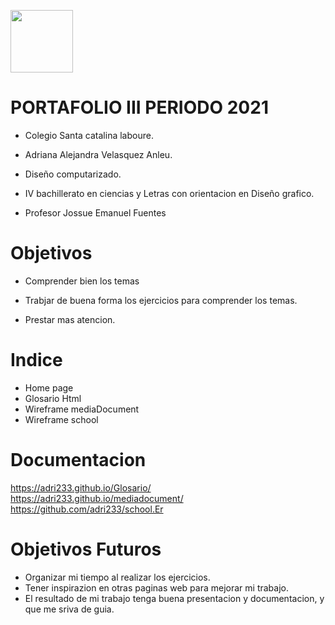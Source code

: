 <Img width= "100px"
src="https://jefuentes80.github.io/starup_scl/img/logo_SCL%20(3).png">
# PORTAFOLIO III PERIODO 2021

- Colegio Santa catalina laboure.

- Adriana Alejandra Velasquez Anleu.

- Diseño computarizado.

- IV bachillerato en ciencias y Letras con orientacion en Diseño grafico.
 
- Profesor Jossue Emanuel Fuentes

# Objetivos
- Comprender bien los temas 

- Trabjar de buena forma los ejercicios para comprender los temas.

- Prestar  mas atencion.

# Indice
* Home page
* Glosario Html
* Wireframe mediaDocument
* Wireframe school

# Documentacion 
 https://adri233.github.io/Glosario/
 https://adri233.github.io/mediadocument/
 https://github.com/adri233/school.Er
 
# Objetivos Futuros
- Organizar mi tiempo al realizar los ejercicios.
- Tener inspirazion en otras paginas web para mejorar mi trabajo.
- El resultado de mi trabajo tenga buena presentacion y documentacion, y que me sriva de guia.


